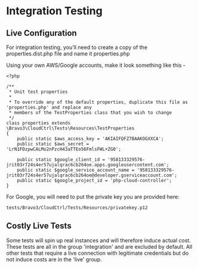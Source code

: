 Integration Testing
===================

Live Configuration
------------------
For integration testing, you'll need to create a copy of the properties.dist.php file and name it properties.php

Using your own AWS/Google accounts, make it look something like this -

    <?php

    /**
     * Unit test properties
     *
     * To override any of the default properties, duplicate this file as 'properties.php' and replace any
     * members of the TestProperties class that you wish to change
     */
    class properties extends \Bravo3\CloudCtrl\Tests\Resources\TestProperties
    {
        public static $aws_access_key = 'AKIAIFQFZ7BAAKOGXXCA';
        public static $aws_secret = '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';

        public static $google_client_id = '958133329576-jrit03r724s4er57ujalqrac6cb264oe.apps.googleusercontent.com';
        public static $google_service_account_name = '958133329576-jrit03r724s4er57ujalqrac6cb264oe@developer.gserviceaccount.com';
        public static $google_project_id = 'php-cloud-controller';
    }

For Google, you will need to put the private key you are provided here:

    tests/Bravo3/CloudCtrl/Tests/Resources/privatekey.p12

Costly Live Tests
-----------------
Some tests will spin up real instances and will therefore induce actual cost. These tests are all in the group
'integration' and are excluded by default. All other tests that require a live connection with legitimate credentials
but do not induce costs are in the 'live' group.
